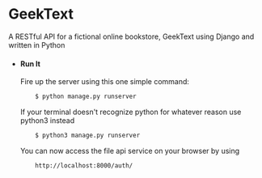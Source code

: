 # GeekText
A RESTful API for a fictional online bookstore, GeekText using Django and written in Python

* #### Run It
    Fire up the server using this one simple command:
    ```bash
        $ python manage.py runserver
    ```
    If your terminal doesn't recognize python for whatever reason use python3 instead
    ```bash
        $ python3 manage.py runserver
    ```
    You can now access the file api service on your browser by using
    ```
        http://localhost:8000/auth/
